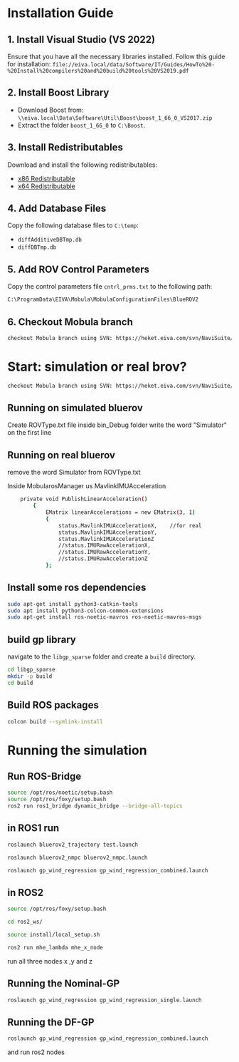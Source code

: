 
# Installation Guide

## 1. Install Visual Studio (VS 2022)
Ensure that you have all the necessary libraries installed.
Follow this guide for installation:
`file://eiva.local/data/Software/IT/Guides/HowTo%20-%20Install%20compilers%20and%20build%20tools%20VS2019.pdf`

## 2. Install Boost Library
- Download Boost from: `\\eiva.local\Data\Software\Util\Boost\boost_1_66_0_VS2017.zip`
- Extract the folder `boost_1_66_0` to `C:\Boost`.

## 3. Install Redistributables
Download and install the following redistributables:
- [x86 Redistributable](https://download.microsoft.com/download/1/6/5/165255E7-1014-4D0A-B094-B6A430A6BFFC/vcredist_x86.exe)
- [x64 Redistributable](https://download.microsoft.com/download/1/6/5/165255E7-1014-4D0A-B094-B6A430A6BFFC/vcredist_x64.exe)

## 4. Add Database Files
Copy the following database files to `C:\temp`:
- `diffAdditiveDBTmp.db`
- `diffDBTmp.db`

## 5. Add ROV Control Parameters
Copy the control parameters file `cntrl_prms.txt` to the following path:
```bash
C:\ProgramData\EIVA\Mobula\MobulaConfigurationFiles\BlueROV2
```

## 6. Checkout Mobula branch

```bash
checkout Mobula branch using SVN: https://heket.eiva.com/svn/NaviSuite/features/Mobula/Mobula_External_Controller_AHA/
```





# Start: simulation or real brov?
```bash
checkout Mobula branch using SVN: https://heket.eiva.com/svn/NaviSuite/features/Mobula/Mobula_External_Controller_AHA/
```
 ## Running on simulated bluerov

  Create ROVType.txt file inside bin_Debug folder
  write the word "Simulator" on the first line

 ## Running on real bluerov

  remove the word Simulator from  ROVType.txt
 
 Inside MobularosManager us MavlinkIMUAcceleration
```bash
 	private void PublishLinearAcceleration()
		{
			EMatrix linearAccelerations = new EMatrix(3, 1)
			{
				status.MavlinkIMUAccelerationX,    //for real
				status.MavlinkIMUAccelerationY,    
				status.MavlinkIMUAccelerationZ     
				//status.IMURawAccelerationX,       
				//status.IMURawAccelerationY,
				//status.IMURawAccelerationZ
			};
```






##  Install some ros dependencies

```bash
sudo apt-get install python3-catkin-tools
sudo apt install python3-colcon-common-extensions
sudo apt-get install ros-noetic-mavros ros-noetic-mavros-msgs
```


## build gp library
navigate to the `libgp_sparse` folder and create a `build` directory.

```bash
cd libgp_sparse
mkdir -p build
cd build
```

## Build ROS packages


```bash
colcon build --symlink-install
```




# Running the simulation
## Run ROS-Bridge
```bash
source /opt/ros/noetic/setup.bash
source /opt/ros/foxy/setup.bash
ros2 run ros1_bridge dynamic_bridge --bridge-all-topics
```

## in ROS1 run 
```bash
roslaunch bluerov2_trajectory test.launch 
```

```bash
roslaunch bluerov2_nmpc bluerov2_nmpc.launch 
```

```bash
roslaunch gp_wind_regression gp_wind_regression_combined.launch
```

## in ROS2

```bash
source /opt/ros/foxy/setup.bash
```

```bash
cd ros2_ws/
```

```bash
source install/local_setup.sh
```


```bash
ros2 run mhe_lambda mhe_x_node 
```
run all three nodes x ,y and z
## Running the Nominal-GP
```bash
roslaunch gp_wind_regression gp_wind_regression_single.launch
```


## Running the DF-GP

```bash
roslaunch gp_wind_regression gp_wind_regression_combined.launch
```

and run ros2 nodes


